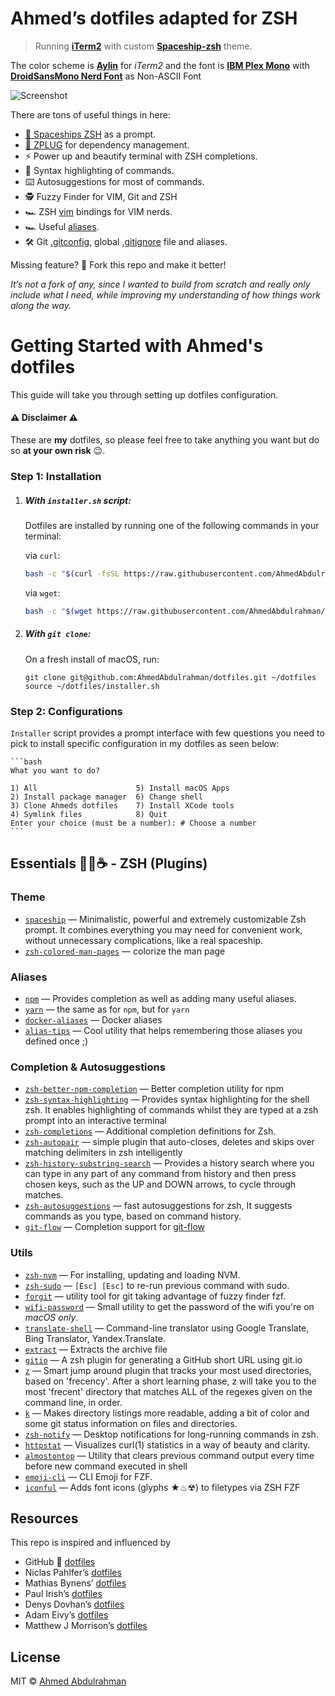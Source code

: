 # Ahmed’s dotfiles adapted for ZSH

> Running [**iTerm2**](https://www.iterm2.com/) with custom [**Spaceship-zsh**](https://github.com/denysdovhan/spaceship-zsh-theme) theme.

The color scheme is [**Aylin**](https://github.com/AhmedAbdulrahman/aylin-iterm-theme) for _iTerm2_ and the font is [**IBM Plex Mono**](https://github.com/IBM/plex) with [**DroidSansMono Nerd Font**](https://github.com/ryanoasis/nerd-fonts) as Non-ASCII Font

![Screenshot](intro.png)

There are tons of useful things in here:
- [🚀 Spaceships ZSH](https://github.com/denysdovhan/spaceship-prompt) as a prompt.
- [🌺 ZPLUG](https://zplug.sh) for dependency management.
- ⚡️ Power up and beautify terminal with ZSH completions.
- 💄 Syntax highlighting of commands.
- ⌨️  Autosuggestions for most of commands.
- 🕵️‍ Fuzzy Finder for VIM, Git and ZSH
- 🏎 ZSH [vim](./zsh/config/mappings.zsh) bindings for VIM nerds.
- 🏎 Useful [aliases](./zsh/config/aliases.zsh).
- 🛠 Git [.gitconfig](./config/git/.gitconfig), global [.gitignore](./config/git/.gitignore) file and aliases.

Missing feature? 🍴 Fork this repo and make it better!

_It’s not a fork of any, since I wanted to build from scratch and really only include what I need, while improving my understanding of how things work along the way._

# Getting Started with Ahmed's dotfiles
This guide will take you through setting up dotfiles configuration.

#### ⚠️ Disclaimer ⚠️

These are **my** dotfiles, so please feel free to take anything you want but do so **at your own risk** 😉.

### Step 1: Installation

1. ##### With `installer.sh` script:

    Dotfiles are installed by running one of the following commands in your terminal:

    via `curl`:

    ```bash
    bash -c "$(curl -fsSL https://raw.githubusercontent.com/AhmedAbdulrahman/dotfiles/master/installer.sh)"
    ```

    via `wget`:

    ```bash
    bash -c "$(wget https://raw.githubusercontent.com/AhmedAbdulrahman/dotfiles/master/installer.sh -O -)"
    ```

2. ##### With `git clone`:

   On a fresh install of macOS, run:

   ```
   git clone git@github.com:AhmedAbdulrahman/dotfiles.git ~/dotfiles
   source ~/dotfiles/installer.sh
   ```

### Step 2: Configurations

`Installer` script provides a prompt interface with few questions you need to pick to install specific configuration in my dotfiles as seen below:

    ```bash
    What you want to do?

    1) All                      5) Install macOS Apps
    2) Install package manager  6) Change shell
    3) Clone Ahmeds dotfiles    7) Install XCode tools
    4) Symlink files            8) Quit
    Enter your choice (must be a number): # Choose a number
    ```

## Essentials 👩‍💻☕️ - ZSH (Plugins)

### Theme
- [`spaceship`](https://github.com/denysdovhan/spaceship-prompt) — Minimalistic, powerful and extremely customizable Zsh prompt. It combines everything you may need for convenient work, without unnecessary complications, like a real spaceship.
- [`zsh-colored-man-pages`](https://github.com/ael-code/zsh-colored-man-pages) — colorize the man page

### Aliases
- [`npm`](https://github.com/igoradamenko/npm.plugin.zsh) — Provides completion as well as adding many useful aliases.
- [`yarn`](https://github.com/g-plane/zsh-yarn-autocompletions) — the same as for `npm`, but for `yarn`
- [`docker-aliases`](https://github.com/webyneter/docker-aliases) — Docker aliases
- [`alias-tips`](https://github.com/djui/alias-tips) — Cool utility that helps remembering those aliases you defined once ;)

### Completion & Autosuggestions
- [`zsh-better-npm-completion`](https://github.com/lukechilds/zsh-better-npm-completion) — Better completion utility for npm
- [`zsh-syntax-highlighting`](https://github.com/zsh-users/zsh-syntax-highlighting) — Provides syntax highlighting for the shell zsh. It enables highlighting of commands whilst they are typed at a zsh prompt into an interactive terminal
- [`zsh-completions`](https://github.com/zsh-users/zsh-completions) — Additional completion definitions for Zsh.
- [`zsh-autopair`](https://github.com/hlissner/zsh-autopair) — simple plugin that auto-closes, deletes and skips over matching delimiters in zsh intelligently
- [`zsh-history-substring-search`](https://github.com/zsh-users/zsh-history-substring-search) — Provides a history search where you can type in any part of any command from history and then press chosen keys, such as the UP and DOWN arrows, to cycle through matches.
- [`zsh-autosuggestions`](https://github.com/zsh-users/zsh-autosuggestions) — fast autosuggestions for zsh, It suggests commands as you type, based on command history.
- [`git-flow`](https://github.com/bobthecow/git-flow-completion) — Completion support for [git-flow](https://github.com/nvie/gitflow)

### Utils
- [`zsh-nvm`](https://github.com/lukechilds/zsh-nvm) — For installing, updating and loading NVM.
- [`zsh-sudo`](https://github.com/hcgraf/zsh-sudo) — `[Esc] [Esc]` to re-run previous command with sudo.
- [`forgit`](https://github.com/wfxr/forgit) — utility tool for git taking advantage of fuzzy finder fzf.
- [`wifi-password`](https://github.com/rauchg/wifi-password) — Small utility to get the password of the wifi you're on _macOS only_.
- [`translate-shell`](https://github.com/soimort/translate-shell) — Command-line translator using Google Translate, Bing Translator, Yandex.Translate.
- [`extract`](https://github.com/thetic/extract) — Extracts the archive file
- [`gitio`](https://github.com/denysdovhan/gitio-zsh) — A zsh plugin for generating a GitHub short URL using git.io
- [`z`](https://github.com/rupa/z) — Smart jump around plugin that tracks your most used directories, based on 'frecency'. After a short learning phase, z will take you to the most 'frecent' directory that matches ALL of the regexes given on the command line, in order.
- [`k`](https://github.com/supercrabtree/k) — Makes directory listings more readable, adding a bit of color and some git status information on files and directories.
- [`zsh-notify`](https://github.com/marzocchi/zsh-notify) — Desktop notifications for long-running commands in zsh.
- [`httpstat`](https://github.com/reorx/httpstat) — Visualizes curl(1) statistics in a way of beauty and clarity.
- [`almostontop`](https://github.com/Valiev/almostontop) — Utility that clears previous command output every time before new command executed in shell
- [`emoji-cli`](https://github.com/wfxr/emoji-cli) — CLI Emoji for FZF.
- [`iconful`](https://github.com/wfxr/emoji-cli) — Adds font icons (glyphs ★♨☢) to filetypes via ZSH FZF

## Resources

This repo is inspired and influenced by

- GitHub 💞 [dotfiles](http://dotfiles.github.io/)
- Niclas Pahlfer’s [dotfiles](https://github.com/Npahlfer)
- Mathias Bynens’ [dotfiles](https://github.com/mathiasbynens/dotfiles)
- Paul Irish’s [dotfiles](https://github.com/paulirish/dotfiles)
- Denys Dovhan’s [dotfiles](https://github.com/denysdovhan/dotfiles)
- Adam Eivy’s [dotfiles](https://github.com/atomantic/dotfiles)
- Matthew J Morrison’s [dotfiles](https://github.com/mattjmorrison/dotfiles)

## License

MIT © [Ahmed Abdulrahman](https://github.com/AhmedAbdulrahman)
